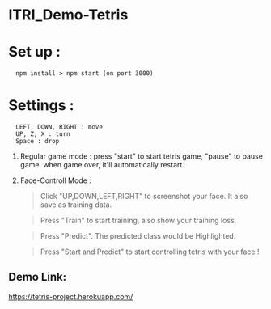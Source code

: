 # ITRI_Demo-Tetris

  # Set up :
      npm install > npm start (on port 3000)
  # Settings : 
      LEFT, DOWN, RIGHT : move
      UP, Z, X : turn
      Space : drop
      
  
   1. Regular game mode : press "start" to start tetris game, "pause" to pause game.
      when game over, it'll automatically restart.
      
   2. Face-Controll Mode :
      > Click "UP,DOWN,LEFT,RIGHT" to screenshot your face. It also save as training data.
      
      > Press "Train" to start training, also show your training loss.
      
      > Press "Predict". The predicted class would be Highlighted.
      
      > Press "Start and Predict" to start controlling tetris with your face !

## Demo Link:
  https://tetris-project.herokuapp.com/ 
